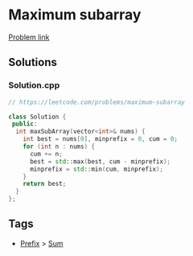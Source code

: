 # Maximum subarray

[Problem link](https://leetcode.com/problems/maximum-subarray)

## Solutions


### Solution.cpp
```cpp
// https://leetcode.com/problems/maximum-subarray

class Solution {
 public:
  int maxSubArray(vector<int>& nums) {
    int best = nums[0], minprefix = 0, cum = 0;
    for (int n : nums) {
      cum += n;
      best = std::max(best, cum - minprefix);
      minprefix = std::min(cum, minprefix);
    }
    return best;
  }
};
```
## Tags

* [Prefix](/README.md#Prefix) > [Sum](/README.md#Prefix-Sum)
